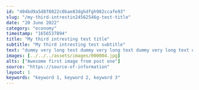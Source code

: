 ```yaml
---
id: "404bd9a5d8f8022c0bae83dghdfgh982ccafe93"
slug: "/my-third-intrestin24562546g-test-title"
date: "20 June 2022"
category: "economy"
timestamp: "1656537894"
title: "My third intresting test title"
subtitle: "My third intresting test subtitle"
text: "dummy very long text dummy very long text dummy very long text dummy very long text dummy very long text dummy very long text dummy very long text dummy very long text dummy very long text dummy very long text dummy very long text dummy very long text dummy very long text dummy very long text dummy very long text dummy very long text "
images: [../../../assets/images/000004.jpg]
alts: ["Awesome first image from post one"]
source: "https://source-of-information"
layout: 1
keywords: "keyword 1, keyword 2, keyword 3"
---
```

